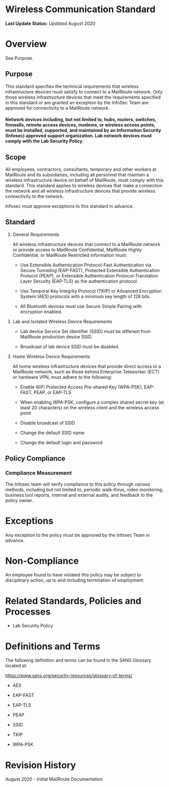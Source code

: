 # Wireless Communication Standard

**Last Update Status:** *Updated August 2020*

# Overview

See Purpose.

## Purpose

This standard specifies the technical requirements that wireless
infrastructure devices must satisfy to connect to a MailRoute
network. Only those wireless infrastructure devices that meet the
requirements specified in this standard or are granted an exception by
the InfoSec Team are approved for connectivity to a MailRoute
network.

#### Network devices including, but not limited to, hubs, routers, switches, firewalls, remote access devices, modems, or wireless access points, must be installed, supported, and maintained by an Information Security (Infosec) approved support organization. Lab network devices must comply with the Lab Security Policy.

## Scope

All employees, contractors, consultants, temporary and other workers at
MailRoute and its subsidiaries, including all personnel that
maintain a wireless infrastructure device on behalf of MailRoute,
must comply with this standard. This standard applies to wireless
devices that make a connection the network and all wireless
infrastructure devices that provide wireless connectivity to the
network.

Infosec must approve exceptions to this standard in advance.

## Standard

1.  General Requirements

    All wireless infrastructure devices that connect to a MailRoute
network or provide access to MailRoute Confidential, MailRoute
Highly Confidential, or MailRoute Restricted information
must:

    -  Use Extensible Authentication Protocol-Fast Authentication via Secure Tunneling (EAP-FAST), Protected Extensible Authentication Protocol (PEAP), or Extensible Authentication Protocol-Translation Layer Security (EAP-TLS) as the authentication protocol.

    -  Use Temporal Key Integrity Protocol (TKIP) or Advanced Encryption System (AES) protocols with a minimum key length of 128 bits.

    -  All Bluetooth devices must use Secure Simple Pairing with encryption enabled.

1.  Lab and Isolated Wireless Device Requirements

    -   Lab device Service Set Identifier (SSID) must be different from MailRoute production device SSID.

    -   Broadcast of lab device SSID must be disabled.

1. Home Wireless Device Requirements

    All home wireless infrastructure devices that provide direct access to a
MailRoute network, such as those behind Enterprise Teleworker
(ECT) or hardware VPN, must adhere to the following:

    -   Enable WiFi Protected Access Pre-shared Key (WPA-PSK), EAP-FAST, PEAP, or EAP-TLS
    
    -   When enabling WPA-PSK, configure a complex shared secret key (at least 20 characters) on the wireless client and the wireless access point
    
    -   Disable broadcast of SSID
    
    -   Change the default SSID name
    
    -   Change the default login and password

## Policy Compliance

### Compliance Measurement

The Infosec team will verify compliance to this policy through various
methods, including but not limited to, periodic walk-thrus, video
monitoring, business tool reports, internal and external audits, and
feedback to the policy owner.

# Exceptions

Any exception to the policy must be approved by the Infosec Team in
advance.

# Non-Compliance

An employee found to have violated this policy may be subject to
disciplinary action, up to and including termination of employment.

# Related Standards, Policies and Processes

-   Lab Security Policy

# Definitions and Terms

The following definition and terms can be found in the SANS Glossary
located at:

https://www.sans.org/security-resources/glossary-of-terms/

-   AES

-   EAP-FAST

-   EAP-TLS

-   PEAP

-   SSID

-   TKIP

-   WPA-PSK

# Revision History

August 2020 - Initial MailRoute Documentation